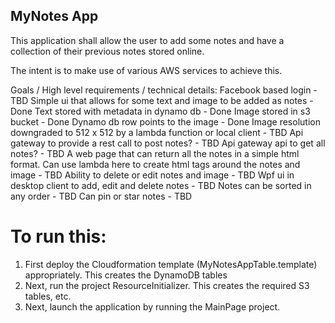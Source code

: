 MyNotes App
--------------------------------------

This application shall allow the user to add some notes and have a collection of their previous notes stored online.

The intent is to make use of various AWS services to achieve this.

Goals / High level requirements / technical details:
Facebook based login - TBD
Simple ui that allows for some text and image to be added as notes - Done
Text stored with metadata in dynamo db - Done
Image stored in s3 bucket - Done
Dynamo db row points to the image - Done
Image resolution downgraded to 512 x 512 by a lambda function or local client - TBD
Api gateway to provide a rest call to post notes? - TBD
Api gateway api to get all notes? - TBD
A web page that can return all the notes in a simple html format. Can use lambda here to create html tags around the notes and image - TBD
Ability to delete or edit notes and image - TBD
Wpf ui in desktop client to add, edit and delete notes - TBD
Notes can be sorted in any order - TBD
Can pin or star notes - TBD

# To run this:
1. First deploy the Cloudformation template (MyNotesAppTable.template) appropriately. This creates the DynamoDB tables
2. Next, run the project ResourceInitializer. This creates the required S3 tables, etc.
3. Next, launch the application by running the MainPage project.

